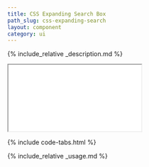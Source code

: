 ```yaml
---
title: CSS Expanding Search Box
path_slug: css-expanding-search
layout: component
category: ui
---
```


<!-- Description -->
{% include_relative _description.md %}

<!-- Live Example -->
<iframe class="live-output" src="{{ site.baseurl }}/components/{{page.path_slug}}/component-live.html">
</iframe>

<!-- Code -->
{% include code-tabs.html %}

<!-- Usage -->
{% include_relative _usage.md %}
